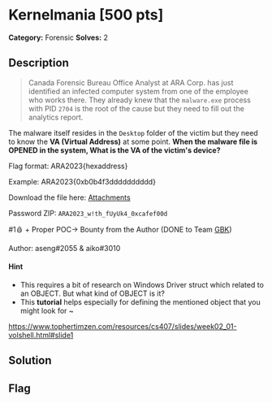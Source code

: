 # Kernelmania [500 pts]

**Category:** Forensic
**Solves:** 2

## Description
>Canada Forensic Bureau Office Analyst at ARA Corp. has just identified an infected
computer system from one of the employee who works there. 
They already knew that the `malware.exe` process with PID `2704` is the root of the cause but
they need to fill out the analytics report.

The malware itself resides in the `Desktop` folder of the victim but they need to know
the **VA (Virtual Address)** at some point. 
**When the malware file is OPENED in the system, What is the VA of the victim's device?**

Flag format: ARA2023{hexaddress}

Example: ARA2023{0xb0b4f3dddddddddd}

Download the file here: 
[Attachments](https://drive.google.com/file/d/1ovFSEhizg2gMREMgrx73fy7MM3UJM9qy/view?usp=share_link)

Password ZIP:  `ARA2023_w!th_fUyUk4_0xcafef00d`

#1🩸 + Proper POC-> Bounty from the Author (DONE to Team [GBK](https://ctf.its-ara.com/admin/teams/355))

Author: aseng#2055 & aiko#3010

#### Hint
* This requires a bit of research on Windows Driver struct which related to an OBJECT. But what kind of OBJECT is it?
* This **tutorial** helps especially for defining the mentioned object that you might look for ~

https://www.tophertimzen.com/resources/cs407/slides/week02_01-volshell.html#slide1

## Solution

## Flag

